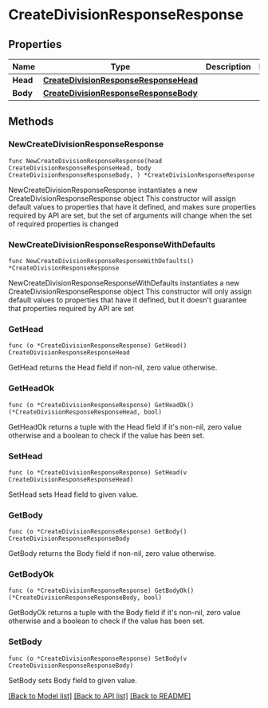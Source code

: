 # CreateDivisionResponseResponse

## Properties

Name | Type | Description | Notes
------------ | ------------- | ------------- | -------------
**Head** | [**CreateDivisionResponseResponseHead**](CreateDivisionResponseResponseHead.md) |  | 
**Body** | [**CreateDivisionResponseResponseBody**](CreateDivisionResponseResponseBody.md) |  | 

## Methods

### NewCreateDivisionResponseResponse

`func NewCreateDivisionResponseResponse(head CreateDivisionResponseResponseHead, body CreateDivisionResponseResponseBody, ) *CreateDivisionResponseResponse`

NewCreateDivisionResponseResponse instantiates a new CreateDivisionResponseResponse object
This constructor will assign default values to properties that have it defined,
and makes sure properties required by API are set, but the set of arguments
will change when the set of required properties is changed

### NewCreateDivisionResponseResponseWithDefaults

`func NewCreateDivisionResponseResponseWithDefaults() *CreateDivisionResponseResponse`

NewCreateDivisionResponseResponseWithDefaults instantiates a new CreateDivisionResponseResponse object
This constructor will only assign default values to properties that have it defined,
but it doesn't guarantee that properties required by API are set

### GetHead

`func (o *CreateDivisionResponseResponse) GetHead() CreateDivisionResponseResponseHead`

GetHead returns the Head field if non-nil, zero value otherwise.

### GetHeadOk

`func (o *CreateDivisionResponseResponse) GetHeadOk() (*CreateDivisionResponseResponseHead, bool)`

GetHeadOk returns a tuple with the Head field if it's non-nil, zero value otherwise
and a boolean to check if the value has been set.

### SetHead

`func (o *CreateDivisionResponseResponse) SetHead(v CreateDivisionResponseResponseHead)`

SetHead sets Head field to given value.


### GetBody

`func (o *CreateDivisionResponseResponse) GetBody() CreateDivisionResponseResponseBody`

GetBody returns the Body field if non-nil, zero value otherwise.

### GetBodyOk

`func (o *CreateDivisionResponseResponse) GetBodyOk() (*CreateDivisionResponseResponseBody, bool)`

GetBodyOk returns a tuple with the Body field if it's non-nil, zero value otherwise
and a boolean to check if the value has been set.

### SetBody

`func (o *CreateDivisionResponseResponse) SetBody(v CreateDivisionResponseResponseBody)`

SetBody sets Body field to given value.



[[Back to Model list]](../README.md#documentation-for-models) [[Back to API list]](../README.md#documentation-for-api-endpoints) [[Back to README]](../README.md)


